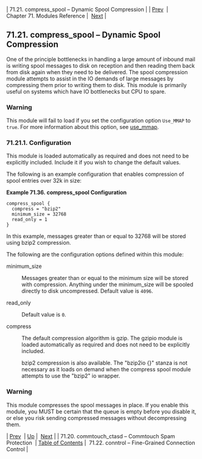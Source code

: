 | 71.21. compress_spool – Dynamic Spool Compression |
| [Prev](modules.commtouch)  | Chapter 71. Modules Reference |  [Next](modules.conntrol) |

## 71.21. compress_spool – Dynamic Spool Compression

<a class="indexterm" name="idp20713200"></a>

One of the principle bottlenecks in handling a large amount of inbound mail is writing spool messages to disk on reception and then reading them back from disk again when they need to be delivered. The spool compression module attempts to assist in the IO demands of large messages by compressing them prior to writing them to disk. This module is primarily useful on systems which have IO bottlenecks but CPU to spare.

### Warning

This module will fail to load if you set the configuration option `Use_MMAP` to `true`. For more information about this option, see [use_mmap](conf.ref.use_mmap "use_mmap").

### 71.21.1. Configuration

This module is loaded automatically as required and does not need to be explicitly included. Include it if you wish to change the default values.

The following is an example configuration that enables compression of spool entries over 32k in size:

<a name="example.compress_spool.3"></a>

**Example 71.36. compress_spool Configuration**

```
compress_spool {
  compress = "bzip2"
  minimum_size = 32768
  read_only = 1
}
```

In this example, messages greater than or equal to 32768 will be stored using bzip2 compression.

The following are the configuration options defined within this module:

<dl class="variablelist">

<dt>minimum_size</dt>

<dd>

Messages greater than or equal to the minimum size will be stored with compression. Anything under the minimum_size will be spooled directly to disk uncompressed. Default value is `4096`.

</dd>

<dt>read_only</dt>

<dd>

Default value is `0`.

</dd>

<dt>compress</dt>

<dd>

The default compression algorithm is gzip. The gzipio module is loaded automatically as required and does not need to be explicitly included.

bzip2 compression is also available. The "bzip2io {}" stanza is not necessary as it loads on demand when the compress spool module attempts to use the "bzip2" io wrapper.

</dd>

</dl>

### Warning

This module compresses the spool messages in place. If you enable this module, you MUST be certain that the queue is empty before you disable it, or else you risk sending compressed messages without decompressing them.

| [Prev](modules.commtouch)  | [Up](modules) |  [Next](modules.conntrol) |
| 71.20. commtouch_ctasd – Commtouch Spam Protection  | [Table of Contents](index) |  71.22. conntrol – Fine-Grained Connection Control |

